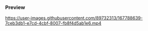 ### Preview

https://user-images.githubusercontent.com/89732313/167788639-7ceb3db1-e7cd-4cbf-8007-fb8f4d5ab1e6.mp4
